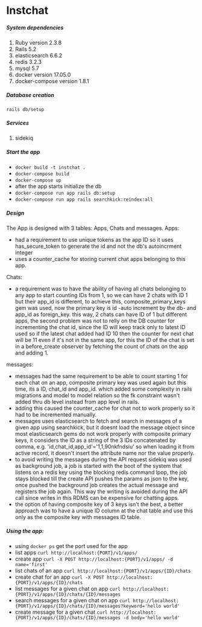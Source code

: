# Instchat
##### System dependencies
1. Ruby version 2.3.8
1. Rails 5.2
1. elasticsearch 6.6.2
1. redis 3.2.3
1. mysql 5.7
1. docker version 17.05.0
1. docker-compose version 1.8.1
##### Database creation

`rails db/setup`
##### Services

1. sidekiq
##### Start the app
- `docker build -t instchat .`
- `docker-compose build`
- `docker-compose up`
- after the app starts initialize the db
- `docker-compose run app rails db:setup`
- `docker-compose run app rails searchkick:reindex:all`

 ##### Design
The App is designed with 3 tables: Apps, Chats and messages.
Apps:
- had a requirement to use unique tokens as the app ID so it uses has_secure_token to generate the id and not the db's autoincrment integer
- uses a counter_cache for storing current chat apps belonging to this app.

Chats:
- a requirement was to have the ability of having all chats belonging to any app to start counting IDs from 1, so we can have 2 chats with ID 1 but their app_id is different, to achieve this, composite_primary_keys gem was used, now the primary key is id -auto increment by the db- and app_id as foreign_key. this way, 2 chats can have ID of 1 but different apps, the second problem was not to relly on the DB counter for incrementing the chat id, since the ID will keep track only to latest ID used so if the latest chat added had ID 10 then the counter for next chat will be 11 even if it's not in the same app, for this the ID of the chat is set in a before_create observer by fetching the count of chats on the app and adding 1.

messages:
- messages had the same requirement to be able to count starting 1 for each chat on an app, composite primary key was used again but this time, its a ID, chat_id and app_id. which added some complexity in rails migrations and model to model relation so the fk constraint wasn't added thru db level instead from app level in rails.
- adding this caused the counter_cache for chat not to work properly so it had to be incremented manually.
- messages uses elasticsearch to fetch and search in messages of a given app using searchkick, but it doesnt load the message object since most elasticsearch gems do not work properly with composite primary keys, it considers the ID as a string of the 3 IDs concatenated by comma, e.g. 'id,chat_id,app_id'='1,1,90nkfndsiu' so when loading it from active record, it doesn't insert the attribute name nor the value properly.
- to avoid writing the messages during the API request sidekiq was used as background job, a job is started with the boot of the system that listens on a redis key using the blocking redis command lpop, the job stays blocked till the create API pushes the params as json to the key, once pushed the background job creates the actual message and registers the job again. This way the writing is avoided during the API call since writes in this RDMS can be expensive for chatting apps.
- the option of having composite key of 3 keys isn't the best, a better approach was to have a unique ID column at the chat table and use this only as the composite key with messages ID table.

##### Using the app:

- using `docker ps` get the port used for the app
- list apps `curl http://localhost:{PORT}/v1/apps/`
- create app `curl -X POST http://localhost:{PORT}/v1/apps/ -d name='first'`
- list chats of an app `curl http://localhost:{PORT}/v1/apps/{ID}/chats`
- create chat for an app `curl -X POST http://localhost:{PORT}/v1/apps/{ID}/chats`
- list messages for a given chat on app `curl http://localhost:{PORT}/v1/apps/{ID}/chats/{ID}/messages`
- search messages for a given chat on app `curl http://localhost:{PORT}/v1/apps/{ID}/chats/{ID}/messages?keyword='hello world'`
- create message for a given chat `curl http://localhost:{PORT}/v1/apps/{ID}/chats/{ID}/messages -d body='hello world'`

